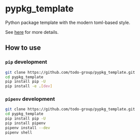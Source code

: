 # pypkg_template

Python package template with the modern toml-based style.

See [here](https://setuptools.pypa.io/en/latest/userguide/pyproject_config.html) for more details.

## How to use

### `pip` development

```bash
git clone https://github.com/todo-group/pypkg_template.git
cd pypkg_template
pip install pip -U
pip install -e .[dev]
```

### `pipenv` development

```bash
git clone https://github.com/todo-group/pypkg_template.git
cd pypkg_template
pip install pip -U
pip install pipenv
pipenv install --dev
pipenv shell
```
